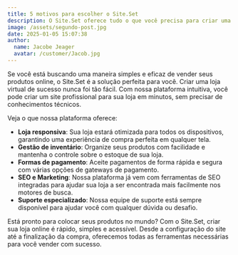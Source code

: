 ```yaml
---
title: 5 motivos para escolher o Site.Set
description: O Site.Set oferece tudo o que você precisa para criar uma loja online eficiente e personalizada. Desde a integração com sistemas de pagamento até a criação de páginas de vendas, veja por que milhares de empreendedores escolhem nossa plataforma.
image: /assets/segundo-post.jpg
date: 2025-01-05 15:07:38
author:
  name: Jacobe Jeager
  avatar: /customer/Jacob.jpg
---
```


Se você está buscando uma maneira simples e eficaz de vender seus produtos online, o Site.Set é a solução perfeita para você. Criar uma loja virtual de sucesso nunca foi tão fácil. Com nossa plataforma intuitiva, você pode criar um site profissional para sua loja em minutos, sem precisar de conhecimentos técnicos.

Veja o que nossa plataforma oferece:

- **Loja responsiva**: Sua loja estará otimizada para todos os dispositivos, garantindo uma experiência de compra perfeita em qualquer tela.
- **Gestão de inventário**: Organize seus produtos com facilidade e mantenha o controle sobre o estoque de sua loja.
- **Formas de pagamento**: Aceite pagamentos de forma rápida e segura com várias opções de gateways de pagamento.
- **SEO e Marketing**: Nossa plataforma já vem com ferramentas de SEO integradas para ajudar sua loja a ser encontrada mais facilmente nos motores de busca.
- **Suporte especializado**: Nossa equipe de suporte está sempre disponível para ajudar você com qualquer dúvida ou desafio.

Está pronto para colocar seus produtos no mundo? Com o Site.Set, criar sua loja online é rápido, simples e acessível. Desde a configuração do site até a finalização da compra, oferecemos todas as ferramentas necessárias para você vender com sucesso.
